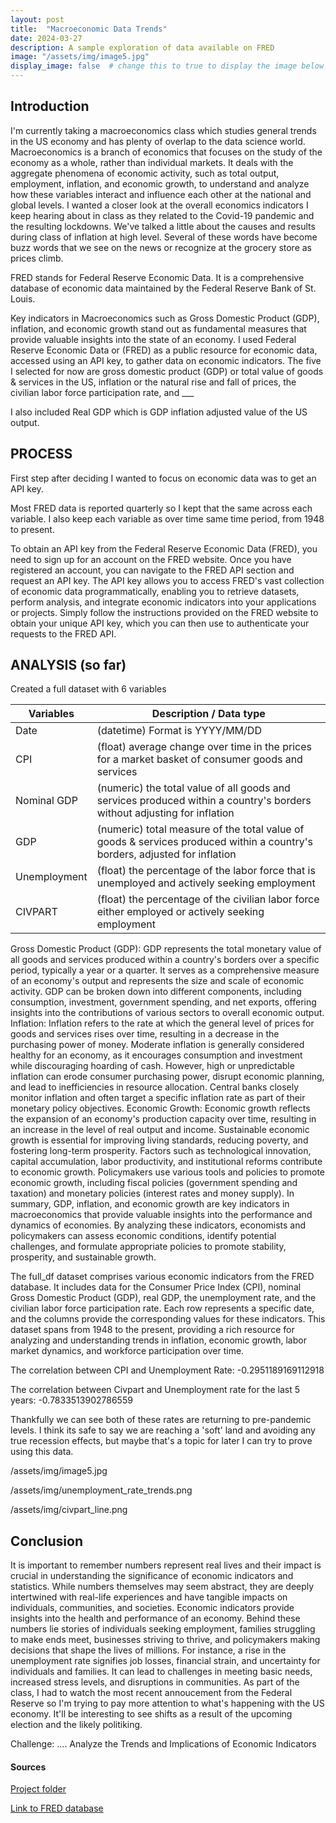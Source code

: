 ```yaml
---
layout: post
title:  "Macroeconomic Data Trends"
date: 2024-03-27
description: A sample exploration of data available on FRED   
image: "/assets/img/image5.jpg"
display_image: false  # change this to true to display the image below the banner 
---
```


## Introduction
I'm currently taking a macroeconomics class which studies general trends in the US economy and has plenty of overlap to the data science world. Macroeconomics is a branch of economics that focuses on the study of the economy as a whole, rather than individual markets. It deals with the aggregate phenomena of economic activity, such as total output, employment, inflation, and economic growth, to understand and analyze how these variables interact and influence each other at the national and global levels. I wanted a closer look at the overall economics indicators I keep hearing about in class as they related to the Covid-19 pandemic and the resulting lockdowns. We've talked a little about the causes and results during class of inflation at high level. Several of these words have become buzz words that we see on the news or recognize at the grocery store as prices climb. 

FRED stands for Federal Reserve Economic Data. It is a comprehensive database of economic data maintained by the Federal Reserve Bank of St. Louis.




Key indicators in Macroeconomics such as Gross Domestic Product (GDP), inflation, and economic growth stand out as fundamental measures that provide valuable insights into the state of an economy. I used Federal Reserve Economic Data or (FRED) as a public resource for economic data, accessed using an API key, to gather data on economic indicators. The five I selected for now are gross domestic product (GDP) or total value of goods & services in the US, inflation or the natural rise and fall of prices, the civilian labor force participation rate, and ___  

I also included Real GDP which is GDP inflation adjusted value of the US output.

## PROCESS

First step after deciding I wanted to focus on economic data was to get an API key.

Most FRED data is reported quarterly so I kept that the same across each variable. I also keep each variable as over time same time period, from 1948 to present.

To obtain an API key from the Federal Reserve Economic Data (FRED), you need to sign up for an account on the FRED website. Once you have registered an account, you can navigate to the FRED API section and request an API key. The API key allows you to access FRED's vast collection of economic data programmatically, enabling you to retrieve datasets, perform analysis, and integrate economic indicators into your applications or projects. Simply follow the instructions provided on the FRED website to obtain your unique API key, which you can then use to authenticate your requests to the FRED API.

## ANALYSIS (so far)

Created a full dataset with 6 variables


| Variables    | Description / Data type                                  |
| ------------ | ---------------------------------------------------------|
| Date         | (datetime) Format is YYYY/MM/DD                          |
| CPI          | (float) average change over time in the prices for a market basket of consumer goods and services |
| Nominal GDP  | (numeric) the total value of all goods and services produced within a country's borders without adjusting for inflation  |
| GDP          | (numeric) total measure of the total value of goods & services produced within a country's borders, adjusted for inflation |
| Unemployment | (float) the percentage of the labor force that is unemployed and actively seeking employment |
| CIVPART      | (float) the percentage of the civilian labor force either employed or actively seeking employment |


Gross Domestic Product (GDP):
GDP represents the total monetary value of all goods and services produced within a country's borders over a specific period, typically a year or a quarter. It serves as a comprehensive measure of an economy's output and represents the size and scale of economic activity. GDP can be broken down into different components, including consumption, investment, government spending, and net exports, offering insights into the contributions of various sectors to overall economic output.
Inflation:
Inflation refers to the rate at which the general level of prices for goods and services rises over time, resulting in a decrease in the purchasing power of money. Moderate inflation is generally considered healthy for an economy, as it encourages consumption and investment while discouraging hoarding of cash. However, high or unpredictable inflation can erode consumer purchasing power, disrupt economic planning, and lead to inefficiencies in resource allocation. Central banks closely monitor inflation and often target a specific inflation rate as part of their monetary policy objectives.
Economic Growth:
Economic growth reflects the expansion of an economy's production capacity over time, resulting in an increase in the level of real output and income. Sustainable economic growth is essential for improving living standards, reducing poverty, and fostering long-term prosperity. Factors such as technological innovation, capital accumulation, labor productivity, and institutional reforms contribute to economic growth. Policymakers use various tools and policies to promote economic growth, including fiscal policies (government spending and taxation) and monetary policies (interest rates and money supply).
In summary, GDP, inflation, and economic growth are key indicators in macroeconomics that provide valuable insights into the performance and dynamics of economies. By analyzing these indicators, economists and policymakers can assess economic conditions, identify potential challenges, and formulate appropriate policies to promote stability, prosperity, and sustainable growth.

The full_df dataset comprises various economic indicators from the FRED database. It includes data for the Consumer Price Index (CPI), nominal Gross Domestic Product (GDP), real GDP, the unemployment rate, and the civilian labor force participation rate. Each row represents a specific date, and the columns provide the corresponding values for these indicators. This dataset spans from 1948 to the present, providing a rich resource for analyzing and understanding trends in inflation, economic growth, labor market dynamics, and workforce participation over time.


The correlation between CPI and Unemployment Rate: -0.2951189169112918

The correlation between Civpart and Unemployment rate for the last 5 years: -0.7833513902786559

Thankfully we can see both of these rates are returning to pre-pandemic levels. I think its safe to say we are reaching a 'soft' land and avoiding any true recession effects, but maybe that's a topic for later I can try to prove using this data.

/assets/img/image5.jpg

/assets/img/unemployment_rate_trends.png

/assets/img/civpart_line.png

## Conclusion
It is important to remember numbers represent real lives and their impact is crucial in understanding the significance of economic indicators and statistics. While numbers themselves may seem abstract, they are deeply intertwined with real-life experiences and have tangible impacts on individuals, communities, and societies. Economic indicators provide insights into the health and performance of an economy. Behind these numbers lie stories of individuals seeking employment, families struggling to make ends meet, businesses striving to thrive, and policymakers making decisions that shape the lives of millions. For instance, a rise in the unemployment rate signifies job losses, financial strain, and uncertainty for individuals and families. It can lead to challenges in meeting basic needs, increased stress levels, and disruptions in communities. As part of the class, I had to watch the most recent annoucement from the Federal Reserve so I'm trying to pay more attention to what's happening with the US economy. It'll be interesting to see shifts as a result of the upcoming election and the likely politiking.

Challenge: ....  Analyze the Trends and Implications of Economic Indicators



#### Sources
[Project folder](https://github.com/t-anderson21/blog-project/tree/main)

[Link to FRED database](https://fred.stlouisfed.org)
